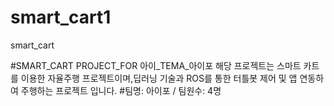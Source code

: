 # smart_cart1
smart_cart


#SMART_CART PROJECT_FOR 아이_TEMA_아이포 해당 프로젝트는 스마트 카트를 이용한 자율주행 프로젝트이며,딥러닝 기술과 ROS를 통한 터틀봇 제어 및 앱 연동하여 주행하는 프로젝트 입니다.
#팀명: 아이포 / 팀원수: 4명 
